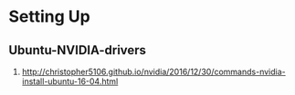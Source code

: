 # Setting Up

## Ubuntu-NVIDIA-drivers

1. http://christopher5106.github.io/nvidia/2016/12/30/commands-nvidia-install-ubuntu-16-04.html
